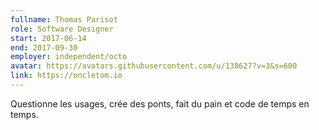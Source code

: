 ```yaml
---
fullname: Thomas Parisot
role: Software Designer
start: 2017-06-14
end: 2017-09-30
employer: independent/octo
avatar: https://avatars.githubusercontent.com/u/138627?v=3&s=600
link: https://oncletom.io
---
```

Questionne les usages, crée des ponts, fait du pain et code de temps en temps.
